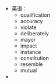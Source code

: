 - 英语：
	- qualification
	- accuracy
	- violate
	- deliberately
	- mayor
	- impact
	- instance
	- constitution
	- resemble
	- mutual
-